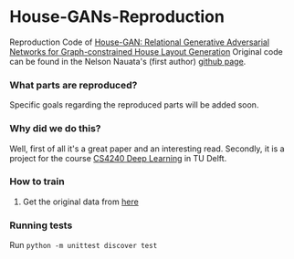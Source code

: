 # House-GANs-Reproduction
Reproduction Code of [House-GAN: Relational Generative Adversarial Networks for Graph-constrained House Layout Generation](https://arxiv.org/abs/2003.06988)
Original code can be found in the Nelson Nauata's (first author) [github page](https://github.com/ennauata/housegan).

### What parts are reproduced?
Specific goals regarding the reproduced parts will be added soon.

### Why did we do this?
Well, first of all it's a great paper and an interesting read.
Secondly, it is a project for the course [CS4240 Deep Learning](https://studiegids.tudelft.nl/a101_displayCourse.do?course_id=57391&_NotifyTextSearch_) in TU Delft.

### How to train
1. Get the original data from [here](https://www.dropbox.com/sh/p707nojabzf0nhi/AAB4UPwW0EgHhbQuHyq60tCKa?dl=0)

### Running tests
Run `python -m unittest discover test`
